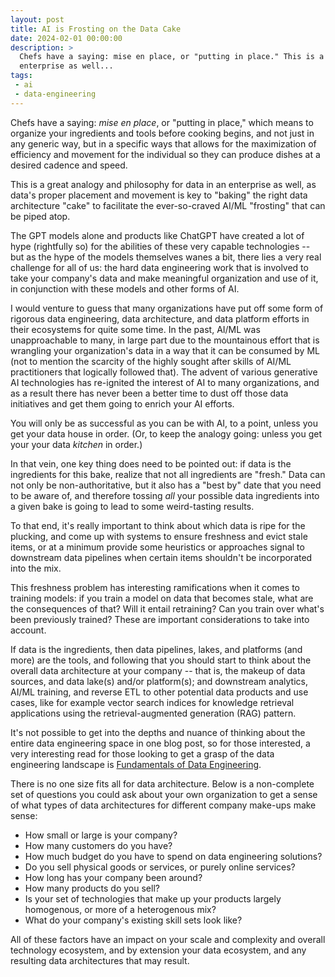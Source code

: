 ```yaml
---
layout: post
title: AI is Frosting on the Data Cake
date: 2024-02-01 00:00:00
description: >
  Chefs have a saying: mise en place, or "putting in place." This is a great analogy and philosophy for data in an
  enterprise as well...
tags:
 - ai
 - data-engineering
---
```


Chefs have a saying: _mise en place_, or "putting in place," which means to organize your ingredients and tools before
cooking begins, and not just in any generic way, but in a specific ways that allows for the maximization of efficiency
and movement for the individual so they can produce dishes at a desired cadence and speed.

This is a great analogy and philosophy for data in an enterprise as well, as data's proper placement and movement is key
to "baking" the right data architecture "cake" to facilitate the ever-so-craved AI/ML "frosting" that can be piped atop.

The GPT models alone and products like ChatGPT have created a lot of hype (rightfully so) for the abilities of these
very capable technologies -- but as the hype of the models themselves wanes a bit, there lies a very real challenge for
all of us: the hard data engineering work that is involved to take your company's data and make meaningful organization
and use of it, in conjunction with these models and other forms of AI.

I would venture to guess that many organizations have put off some form of rigorous data engineering, data architecture,
and data platform efforts in their ecosystems for quite some time. In the past, AI/ML was unapproachable to many, in
large part due to the mountainous effort that is wrangling your organization's data in a way that it can be consumed by
ML (not to mention the scarcity of the highly sought after skills of AI/ML practitioners that logically followed that).
The advent of various generative AI technologies has re-ignited the interest of AI to many organizations, and as a
result there has never been a better time to dust off those data initiatives and get them going to enrich your AI
efforts.

You will only be as successful as you can be with AI, to a point, unless you get your data house in order. (Or, to keep
the analogy going: unless you get your your data _kitchen_ in order.)

In that vein, one key thing does need to be pointed out: if data is the ingredients for this bake, realize that not all
ingredients are "fresh." Data can not only be non-authoritative, but it also has a "best by" date that you need to be
aware of, and therefore tossing _all_ your possible data ingredients into a given bake is going to lead to some
weird-tasting results.

To that end, it's really important to think about which data is ripe for the plucking, and come up with systems to
ensure freshness and evict stale items, or at a minimum provide some heuristics or approaches signal to downstream data
pipelines when certain items shouldn't be incorporated into the mix.

This freshness problem has interesting ramifications when it comes to training models: if you train a model on data that
becomes stale, what are the consequences of that? Will it entail retraining? Can you train over what's been previously
trained? These are important considerations to take into account.

If data is the ingredients, then data pipelines, lakes, and platforms (and more) are the tools, and following that you
should start to think about the overall data architecture at your company -- that is, the makeup of data sources, and
data lake(s) and/or platform(s); and downstream analytics, AI/ML training, and reverse ETL to other potential data
products and use cases, like for example vector search indices for knowledge retrieval applications using the
retrieval-augmented generation (RAG) pattern.

It's not possible to get into the depths and nuance of thinking about the entire data engineering space in one blog
post, so for those interested, a very interesting read for those looking to get a grasp of the data engineering
landscape is
[Fundamentals of Data Engineering](https://www.oreilly.com/library/view/fundamentals-of-data/9781098108298/).

There is no one size fits all for data architecture. Below is a non-complete set of questions you could ask about your
own organization to get a sense of what types of data architectures for different company make-ups make sense:

* How small or large is your company?
* How many customers do you have?
* How much budget do you have to spend on data engineering solutions?
* Do you sell physical goods or services, or purely online services?
* How long has your company been around?
* How many products do you sell?
* Is your set of technologies that make up your products largely homogenous, or more of a heterogenous mix?
* What do your company's existing skill sets look like?

All of these factors have an impact on your scale and complexity and overall technology ecosystem, and by extension your
data ecosystem, and any resulting data architectures that may result.
